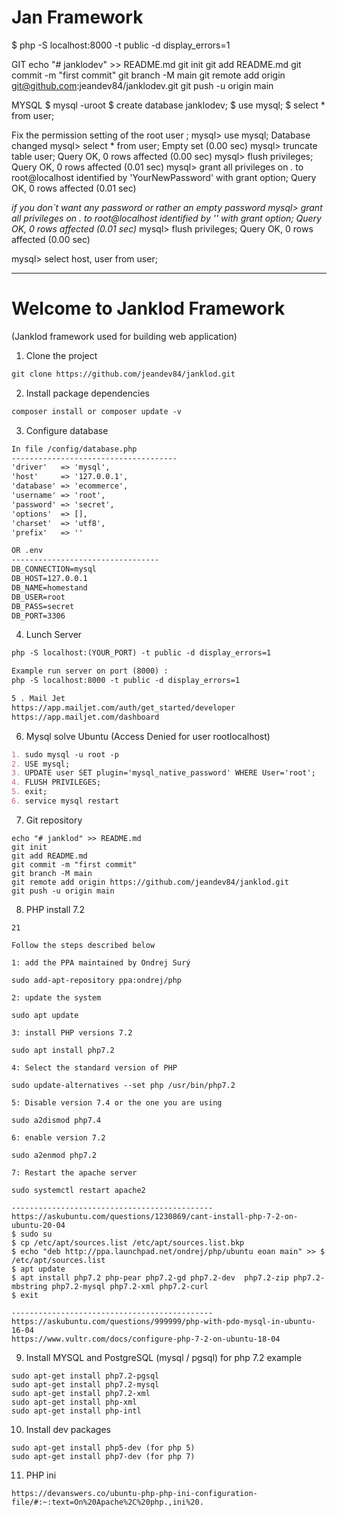 # Jan Framework
$ php -S localhost:8000 -t public -d display_errors=1

GIT
echo "# janklodev" >> README.md
git init
git add README.md
git commit -m "first commit"
git branch -M main
git remote add origin git@github.com:jeandev84/janklodev.git
git push -u origin main


MYSQL
$ mysql -uroot
$ create database janklodev;
$ use mysql;
$ select * from  user;

Fix the permission setting of the root user ;
mysql> use mysql;
Database changed
mysql> select * from  user;
Empty set (0.00 sec)
mysql> truncate table user;
Query OK, 0 rows affected (0.00 sec)
mysql> flush privileges;
Query OK, 0 rows affected (0.01 sec)
mysql> grant all privileges on *.* to root@localhost identified by 'YourNewPassword' with grant option;
Query OK, 0 rows affected (0.01 sec)


*if you don`t want any password or rather an empty password
mysql> grant all privileges on *.* to root@localhost identified by '' with grant option;
Query OK, 0 rows affected (0.01 sec)*
mysql> flush privileges;
Query OK, 0 rows affected (0.00 sec)

mysql> select host, user from user;

-------------------------------------------------------------------------------------

# Welcome to Janklod Framework
(Janklod framework used for building web application)

1. Clone the project
```markdown
git clone https://github.com/jeandev84/janklod.git
```

2. Install package dependencies
```markdown
composer install or composer update -v
```

3. Configure database
```markdown
In file /config/database.php
-------------------------------------
'driver'   => 'mysql',
'host'     => '127.0.0.1',
'database' => 'ecommerce',
'username' => 'root',
'password' => 'secret',
'options'  => [],
'charset'  => 'utf8',
'prefix'   => ''

OR .env
---------------------------------
DB_CONNECTION=mysql
DB_HOST=127.0.0.1
DB_NAME=homestand
DB_USER=root
DB_PASS=secret
DB_PORT=3306
```


4. Lunch Server
```markdown
php -S localhost:(YOUR_PORT) -t public -d display_errors=1

Example run server on port (8000) :
php -S localhost:8000 -t public -d display_errors=1

5 . Mail Jet
https://app.mailjet.com/auth/get_started/developer
https://app.mailjet.com/dashboard
```

6. Mysql solve Ubuntu (Access Denied for user rootlocalhost)
```markdown
1. sudo mysql -u root -p
2. USE mysql;
3. UPDATE user SET plugin='mysql_native_password' WHERE User='root';
4. FLUSH PRIVILEGES;
5. exit;
6. service mysql restart
```

7. Git repository
```
echo "# janklod" >> README.md
git init
git add README.md
git commit -m "first commit"
git branch -M main
git remote add origin https://github.com/jeandev84/janklod.git
git push -u origin main
```

8. PHP install 7.2
```
21

Follow the steps described below

1: add the PPA maintained by Ondrej Surý

sudo add-apt-repository ppa:ondrej/php

2: update the system

sudo apt update

3: install PHP versions 7.2

sudo apt install php7.2

4: Select the standard version of PHP

sudo update-alternatives --set php /usr/bin/php7.2

5: Disable version 7.4 or the one you are using

sudo a2dismod php7.4

6: enable version 7.2

sudo a2enmod php7.2

7: Restart the apache server

sudo systemctl restart apache2

---------------------------------------------
https://askubuntu.com/questions/1230869/cant-install-php-7-2-on-ubuntu-20-04
$ sudo su
$ cp /etc/apt/sources.list /etc/apt/sources.list.bkp
$ echo "deb http://ppa.launchpad.net/ondrej/php/ubuntu eoan main" >> $ /etc/apt/sources.list
$ apt update
$ apt install php7.2 php-pear php7.2-gd php7.2-dev  php7.2-zip php7.2-mbstring php7.2-mysql php7.2-xml php7.2-curl
$ exit

---------------------------------------------
https://askubuntu.com/questions/999999/php-with-pdo-mysql-in-ubuntu-16-04
https://www.vultr.com/docs/configure-php-7-2-on-ubuntu-18-04
```

9. Install MYSQL and PostgreSQL (mysql / pgsql) for php 7.2 example
```
sudo apt-get install php7.2-pgsql
sudo apt-get install php7.2-mysql
sudo apt-get install php7.2-xml
sudo apt-get install php-xml
sudo apt-get install php-intl
```

10. Install dev packages
```
sudo apt-get install php5-dev (for php 5)
sudo apt-get install php7-dev (for php 7)
```

11. PHP ini
```
https://devanswers.co/ubuntu-php-php-ini-configuration-file/#:~:text=On%20Apache%2C%20php.,ini%20.
